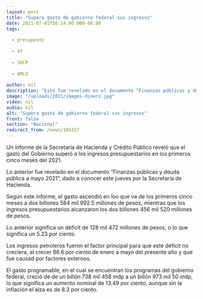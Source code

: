 ```yaml
---
layout: post
title: "Supera gasto de gobierno federal sus ingresos"
date: 2021-07-01T16:14:00.000-06:00
tags:
  
  - presupesto
  
  - 4T
  
  - SHCP
  
  - AMLO
  
author: nil
description: "Esto fue revelado en el documento “Finanzas públicas y deuda pública a mayo 2021“, dado a conocer este jueves por la Secretaría de Hacienda."
image: "/uploads/2021/images-dinero.jpg"
video: nil
audio: nil
alt: "Supera gasto de gobierno federal sus ingresos"
front: false
section: "Nacional"
redirect_from: /news/185327
---
```


Un informe de la Secretaría de Hacienda y Crédito Público reveló que el gasto del Gobierno superó a los ingresos presupuestarios en los primeros cinco meses del 2021.

Lo anterior fue revelado en el documento “Finanzas públicas y deuda pública a mayo 2021“, dado a conocer este jueves por la Secretaría de Hacienda.

Según este informe, el gasto ascendió en loo que va de los primeros cinco meses a dos billones 584 mil 992.5 millones de pesos, mientras que los ingresos presupuestarios alcanzaron los dos billones 456 mil 520 millones de pesos.

Lo anterior significa un déficit de 128 mil 472 millones de pesos, o lo que significa un 5.23 por ciento.

Los ingresos petroleros fueron el factor principal para que este déficit no creciera, al crecer 86.6 por ciento de enero a mayo del presente año y que fue causad por factores externos.

El gasto programable, en el cual se encuentran los programas del gobierno federal, creció de de un billón 738 mil 458 mdp a un billón 973 mil 50 mdp, lo que significa un aumento nominal de 13.49 por ciento, aunque sin la inflación el alza es de 8.3 por ciento.
